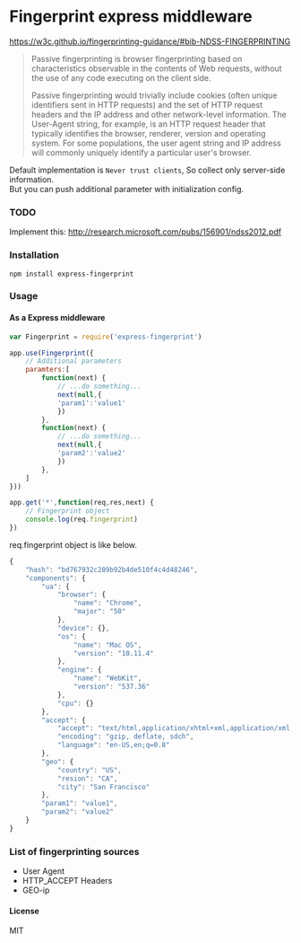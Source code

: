 # Fingerprint express middleware

https://w3c.github.io/fingerprinting-guidance/#bib-NDSS-FINGERPRINTING
> Passive fingerprinting is browser fingerprinting based on characteristics observable in the contents of Web requests, without the use of any code executing on the client side.  
>
> Passive fingerprinting would trivially include cookies (often unique identifiers sent in HTTP requests) and the set of HTTP request headers and the IP address and other network-level information. The User-Agent string, for example, is an HTTP request header that typically identifies the browser, renderer, version and operating system. For some populations, the user agent string and IP address will commonly uniquely identify a particular user's browser.

Default implementation is `Never trust clients`, So collect only server-side information.  
But you can push additional parameter with initialization config.  

### TODO
Implement this:
http://research.microsoft.com/pubs/156901/ndss2012.pdf

### Installation

```
npm install express-fingerprint
```
### Usage

#### As a Express middleware

```javascript
var Fingerprint = require('express-fingerprint')

app.use(Fingerprint({
	// Additional parameters
	paramters:[
		function(next) {
			// ...do something...
			next(null,{
			'param1':'value1'
			})
		},
		function(next) {
			// ...do something...
			next(null,{
			'param2':'value2'
			})
		},
	]
}))

app.get('*',function(req,res,next) {
	// Fingerprint object
	console.log(req.fingerprint)
})
```

req.fingerprint object is like below.
```javascript
{
	"hash": "bd767932c289b92b4de510f4c4d48246",
	"components": {
		"ua": {
			"browser": {
				"name": "Chrome",
				"major": "50"
			},
			"device": {},
			"os": {
				"name": "Mac OS",
				"version": "10.11.4"
			},
			"engine": {
				"name": "WebKit",
				"version": "537.36"
			},
			"cpu": {}
		},
		"accept": {
			"accept": "text/html,application/xhtml+xml,application/xml;q=0.9,image/webp,*/*;q=0.8",
			"encoding": "gzip, deflate, sdch",
			"language": "en-US,en;q=0.8"
		},
		"geo": {
			"country": "US",
			"resion": "CA",
			"city": "San Francisco"
		},
		"param1": "value1",
		"param2": "value2"
	}
}
```


### List of fingerprinting sources

* User Agent
* HTTP_ACCEPT Headers
* GEO-ip

#### License

MIT
